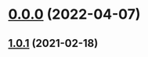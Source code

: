 # [0.0.0](https://github.com/AlexRogalskiy/java-patterns/compare/v1.0.1...v0.0.0) (2022-04-07)



## [1.0.1](https://github.com/AlexRogalskiy/java-patterns/compare/1.0.1...v1.0.1) (2021-02-18)



